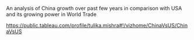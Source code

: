 
An analysis of China growth over past few years in comparison with USA and its growing power in World Trade

https://public.tableau.com/profile/tulika.mishra#!/vizhome/ChinaVsUS/ChinaVsUS
